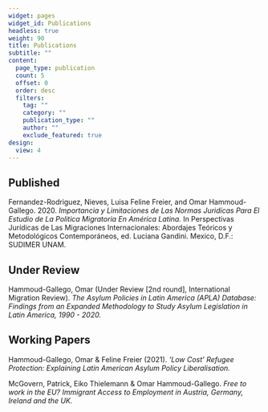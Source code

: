 ```yaml
---
widget: pages
widget_id: Publications
headless: true
weight: 90
title: Publications
subtitle: ""
content:
  page_type: publication
  count: 5
  offset: 0
  order: desc
  filters:
    tag: ""
    category: ""
    publication_type: ""
    author: ""
    exclude_featured: true
design:
  view: 4
---
```

## Published

Fernandez-Rodriguez, Nieves, Luisa Feline Freier, and Omar Hammoud-Gallego. 2020. *Importancia y Limitaciones de Las Normas Juridícas Para El Estudio de La Politica Migratoria En América Latina.* In Perspectivas Jurídicas de Las Migraciones Internacionales: Abordajes Teóricos y Metodológicos Contemporáneos, ed. Luciana Gandini. Mexico, D.F.: SUDIMER UNAM.

## Under Review

Hammoud-Gallego, Omar (Under Review \[2nd round], International Migration Review). *The Asylum Policies in Latin America (APLA) Database: Findings from an Expanded Methodology to Study Asylum Legislation in Latin America, 1990 - 2020.*

## Working Papers

Hammoud-Gallego, Omar & Feline Freier (2021). *'Low Cost' Refugee Protection: Explaining Latin American Asylum Policy Liberalisation.* 

McGovern, Patrick, Eiko Thielemann & Omar Hammoud-Gallego. *Free to work in the EU? Immigrant Access to Employment in Austria, Germany, Ireland and the UK.*